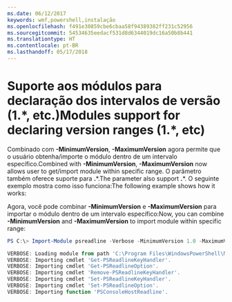```yaml
---
ms.date: 06/12/2017
keywords: wmf,powershell,instalação
ms.openlocfilehash: f491e30859cbe6cbaa58f94389382ff231c52956
ms.sourcegitcommit: 54534635eedacf531d8d6344019dc16a50b8b441
ms.translationtype: HT
ms.contentlocale: pt-BR
ms.lasthandoff: 05/17/2018
---
```

# <a name="modules-support-for-declaring-version-ranges-1-etc"></a><span data-ttu-id="cf5b4-102">Suporte aos módulos para declaração dos intervalos de versão (1.\*, etc.)</span><span class="sxs-lookup"><span data-stu-id="cf5b4-102">Modules support for declaring version ranges (1.\*, etc)</span></span>
<span data-ttu-id="cf5b4-103">Combinado com **-MinimumVersion**, **-MaximumVersion** agora permite que o usuário obtenha/importe o módulo dentro de um intervalo específico.</span><span class="sxs-lookup"><span data-stu-id="cf5b4-103">Combined with **-MinimumVersion**, **-MaximumVersion** now allows user to get/import module within specific range.</span></span> <span data-ttu-id="cf5b4-104">O parâmetro também oferece suporte para **.**\*.</span><span class="sxs-lookup"><span data-stu-id="cf5b4-104">The parameter also support **.**\*.</span></span> <span data-ttu-id="cf5b4-105">O seguinte exemplo mostra como isso funciona:</span><span class="sxs-lookup"><span data-stu-id="cf5b4-105">The following example shows how it works:</span></span>

<span data-ttu-id="cf5b4-106">Agora, você pode combinar **-MinimumVersion** e **-MaximumVersion** para importar o módulo dentro de um intervalo específico:</span><span class="sxs-lookup"><span data-stu-id="cf5b4-106">Now, you can combine **-MinimumVersion** and **-MaximumVersion** to import module within specific range:</span></span>

```powershell
PS C:\> Import-Module psreadline -Verbose -MinimumVersion 1.0 -MaximumVersion 1.2.*

VERBOSE: Loading module from path 'C:\Program Files\WindowsPowerShell\Modules\psreadline\1.1\psreadline.psd1'.
VERBOSE: Importing cmdlet 'Get-PSReadlineKeyHandler'.
VERBOSE: Importing cmdlet 'Get-PSReadlineOption'.
VERBOSE: Importing cmdlet 'Remove-PSReadlineKeyHandler'.
VERBOSE: Importing cmdlet 'Set-PSReadlineKeyHandler'.
VERBOSE: Importing cmdlet 'Set-PSReadlineOption'.
VERBOSE: Importing function 'PSConsoleHostReadline'.
```
